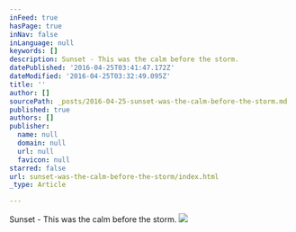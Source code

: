 ```yaml
---
inFeed: true
hasPage: true
inNav: false
inLanguage: null
keywords: []
description: Sunset - This was the calm before the storm.
datePublished: '2016-04-25T03:41:47.172Z'
dateModified: '2016-04-25T03:32:49.095Z'
title: ''
author: []
sourcePath: _posts/2016-04-25-sunset-was-the-calm-before-the-storm.md
published: true
authors: []
publisher:
  name: null
  domain: null
  url: null
  favicon: null
starred: false
url: sunset-was-the-calm-before-the-storm/index.html
_type: Article

---
```

Sunset - This was the calm before the storm.
![](https://the-grid-user-content.s3-us-west-2.amazonaws.com/3b903526-4344-4322-9c39-74443db2cca9.jpg)